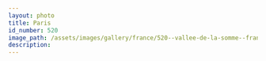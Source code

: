 ```yaml
---
layout: photo
title: Paris
id_number: 520
image_path: /assets/images/gallery/france/520--vallee-de-la-somme--france.jpg
description:
---
```

